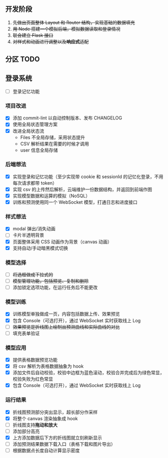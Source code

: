 ## 开发阶段

1. ~~先做出页面整体 Layout 和 Router 结构，实现基础的数据填充~~
2. ~~用 Node 搭建一个模拟后端，模拟数据读取和登录情况~~
3. ~~联合建立 Flask 接口~~
4. ~~对样式和动画进行调整以及**响应式**适配~~

## 分区 TODO

## 登录系统

- [ ] 登录记忆功能

### 项目改进

- [x] 添加 commit-lint 以自动控制版本、发布 CHANGELOG
- [x] 使用全局状态管理方案
- [x] 改进全局状态流
  - Files 不全局存储，采用状态提升
  - CSV 解析结果在需要的时候才调用
  - user 信息全局存储

### 后端想法

- [x] 实现登录和记忆功能（至少实现带 cookie 和 sessionId 的记忆化登录，不用每次请求都带 token）
- [x] 实现 csv 的上传然后解析，云端维护一份数据结构，并返回到前端作图
- [x] 实现模型数据和运算的模拟（NoSQL）
- [x] 训练和预测使用同一个 WebSocket 模型，打通日志和进度接口

### 样式想法

- [x] modal 弹出/消失动画
- [ ] 卡片半透明背景
- [x] 页面整体采用 CSS 动画作为背景（canvas 动画）
- [x] 支持自动/手动暗黑模式切换

### 模型选择

- [ ] ~~将选框做成下拉式的~~
- [ ] ~~模型管理功能，包括预览、复制和删除~~
- [ ] 添加锁定选项功能，在运行任务后不能更改

### 模型训练

- [x] 训练模型单独做成一页，内容包括数据上传、效果预览
- [x] 包含 Console（可选打开），通过 WebSocket 实时获取线上 Log
- [ ] ~~效果预览是折线图上绘制出预测曲线和实际曲线的对比~~
- [ ] 填充表单验证

### 模型应用

- [x] 提供表格数据预览功能
- [x] 将 csv 解析为表格数据抽象为 hook
- [x] 添加文件后自动校验，校验中边框为蓝色滚动，校验合并完成后为绿色常显，校验失败为红色常显
- [x] 包含 Console（可选打开），通过 WebSocket 实时获取线上 Log

### 运行结果

- [x] 折线图预测部分突出显示，超长部分作采样
- [x] 将整个 canvas 渲染抽象成 hook
- [ ] 折线图支持**拖动和放大**
- [ ] 添加部分高亮
- [x] 上方添加数据后下方的折线图就立刻刷新显示
- [ ] 添加预测结果数据下载入口（表格下载和图片导出）
- [ ] 根据数据点长度自动计算显示密度
